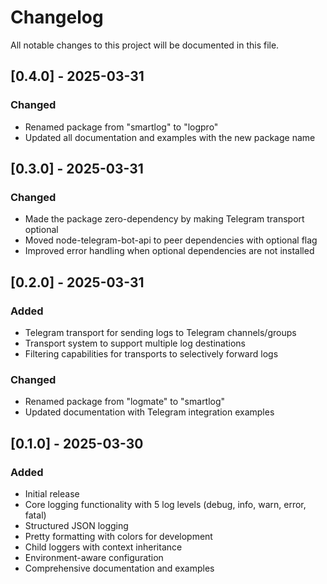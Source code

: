# Changelog

All notable changes to this project will be documented in this file.

## [0.4.0] - 2025-03-31

### Changed
- Renamed package from "smartlog" to "logpro"
- Updated all documentation and examples with the new package name

## [0.3.0] - 2025-03-31

### Changed
- Made the package zero-dependency by making Telegram transport optional
- Moved node-telegram-bot-api to peer dependencies with optional flag
- Improved error handling when optional dependencies are not installed

## [0.2.0] - 2025-03-31

### Added
- Telegram transport for sending logs to Telegram channels/groups
- Transport system to support multiple log destinations
- Filtering capabilities for transports to selectively forward logs

### Changed
- Renamed package from "logmate" to "smartlog"
- Updated documentation with Telegram integration examples

## [0.1.0] - 2025-03-30

### Added
- Initial release
- Core logging functionality with 5 log levels (debug, info, warn, error, fatal)
- Structured JSON logging
- Pretty formatting with colors for development
- Child loggers with context inheritance
- Environment-aware configuration
- Comprehensive documentation and examples 